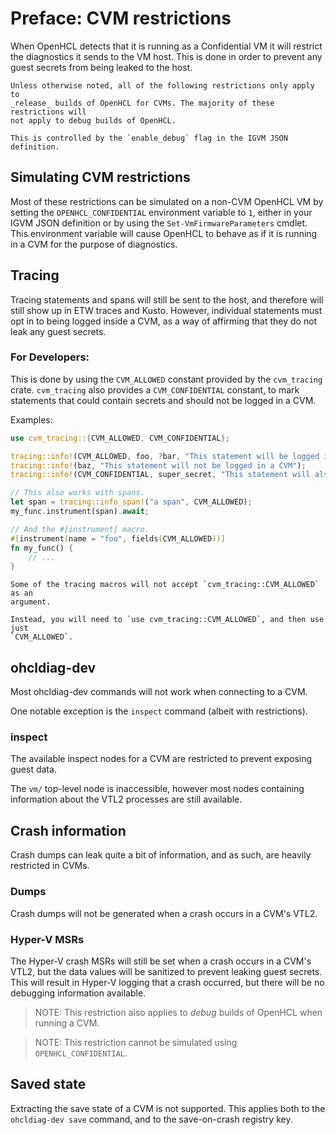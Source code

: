 # Preface: CVM restrictions

When OpenHCL detects that it is running as a Confidential VM it will restrict the diagnostics it
sends to the VM host. This is done in order to prevent any guest secrets from being leaked to the
host.

```admonish info
Unless otherwise noted, all of the following restrictions only apply to
_release_ builds of OpenHCL for CVMs. The majority of these restrictions will
not apply to debug builds of OpenHCL.

This is controlled by the `enable_debug` flag in the IGVM JSON definition.
```

## Simulating CVM restrictions

Most of these restrictions can be simulated on a non-CVM OpenHCL VM by setting the
`OPENHCL_CONFIDENTIAL` environment variable to `1`, either in your IGVM JSON definition or by
using the `Set-VmFirmwareParameters` cmdlet. This environment variable will cause OpenHCL to
behave as if it is running in a CVM for the purpose of diagnostics.

## Tracing

Tracing statements and spans will still be sent to the host, and therefore will still show up in
ETW traces and Kusto. However, individual statements must opt in to being logged inside a CVM, as a
way of affirming that they do not leak any guest secrets.

### For Developers:

This is done by using the `CVM_ALLOWED`
constant provided by the `cvm_tracing` crate. `cvm_tracing` also provides a `CVM_CONFIDENTIAL`
constant, to mark statements that could contain secrets and should not be logged in a CVM.

Examples:

```rust
use cvm_tracing::{CVM_ALLOWED, CVM_CONFIDENTIAL};

tracing::info!(CVM_ALLOWED, foo, ?bar, "This statement will be logged in a CVM");
tracing::info!(baz, "This statement will not be logged in a CVM");
tracing::info!(CVM_CONFIDENTIAL, super_secret, "This statement will also not be logged in a CVM");

// This also works with spans.
let span = tracing::info_span!("a span", CVM_ALLOWED);
my_func.instrument(span).await;

// And the #[instrument] macro.
#[instrument(name = "foo", fields(CVM_ALLOWED))]
fn my_func() {
    // ...
}
```

```admonish tip
Some of the tracing macros will not accept `cvm_tracing::CVM_ALLOWED` as an
argument.

Instead, you will need to `use cvm_tracing::CVM_ALLOWED`, and then use just
`CVM_ALLOWED`.
```

## ohcldiag-dev

Most ohcldiag-dev commands will not work when connecting to a CVM.

One notable exception is the `inspect` command (albeit with restrictions).

### inspect

The available inspect nodes for a CVM are restricted to prevent exposing guest data.

The `vm/` top-level node is inaccessible, however most nodes containing
information about the VTL2 processes are still available.

## Crash information

Crash dumps can leak quite a bit of information, and as such, are heavily
restricted in CVMs.

### Dumps

Crash dumps will not be generated when a crash occurs in a CVM's VTL2.

### Hyper-V MSRs

The Hyper-V crash MSRs will still be set when a crash occurs in a CVM's VTL2, but the data values
will be sanitized to prevent leaking guest secrets. This will result in Hyper-V logging that a
crash occurred, but there will be no debugging information available.

> NOTE: This restriction also applies to _debug_ builds of OpenHCL when running a CVM.

> NOTE: This restriction cannot be simulated using `OPENHCL_CONFIDENTIAL`.

## Saved state

Extracting the save state of a CVM is not supported. This applies both to the `ohcldiag-dev save` command,
and to the save-on-crash registry key.
